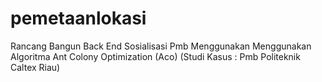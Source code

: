 # pemetaanlokasi
Rancang Bangun Back End Sosialisasi Pmb Menggunakan Menggunakan Algoritma Ant Colony Optimization (Aco) (Studi Kasus  : Pmb Politeknik Caltex Riau)
